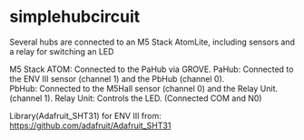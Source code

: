 # simplehubcircuit

Several hubs are connected to an M5 Stack AtomLite, including sensors and a relay for switching an LED

M5 Stack ATOM: Connected to the PaHub via GROVE.
PaHub: Connected to the ENV III sensor  (channel 1) and the PbHub (channel 0).  
PbHub: Connected to the M5Hall sensor (channel 0) and the Relay Unit. (channel 1).
Relay Unit: Controls the LED. (Connected COM and N0)

Library(Adafruit_SHT31) for ENV III from:
https://github.com/adafruit/Adafruit_SHT31

